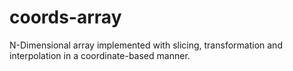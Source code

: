 # coords-array
N-Dimensional array implemented with slicing, transformation and interpolation in a coordinate-based manner.
